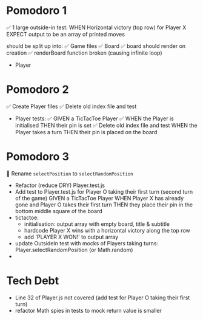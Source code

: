 # Pomodoro 1
✅ 1 large outside-in test:
  WHEN Horizontal victory (top row) for Player X
  EXPECT output to be an array of printed moves

should be split up into:
✅  Game files
✅  Board
  ✅  board should render on creation
  ✅  renderBoard function broken (causing infinite loop)
- Player

# Pomodoro 2
✅  Create Player files
✅ Delete old index file and test
- Player tests:
  ✅ GIVEN a TicTacToe Player
  ✅ WHEN the Player is initialised
      THEN their pin is set
✅ Delete old index file and test
   WHEN the Player takes a turn
      THEN their pin is placed on the board

# Pomodoro 3
🚧 Rename `selectPosition` to `selectRandomPosition`
- Refactor (reduce DRY) Player.test.js
- Add test to Player.test.js for Player O taking their first turn
  (second turn of the game)
  GIVEN a TicTacToe Player
  WHEN Player X has already gone and Player O takes their first turn
  THEN they place their pin in the bottom middle square of the board
- tictactoe:
  - initialisation: output array with empty board, title & subtitle
  - hardcode Player X wins with a horizontal victory along the top row
  - add 'PLAYER X WON!' to output array
- update OutsideIn test with mocks of Players taking turns:
    Player.selectRandomPosition (or Math.random)
-

# Tech Debt
- Line 32 of Player.js not covered (add test for Player O taking their first turn)
- refactor Math spies in tests to mock return value is smaller
